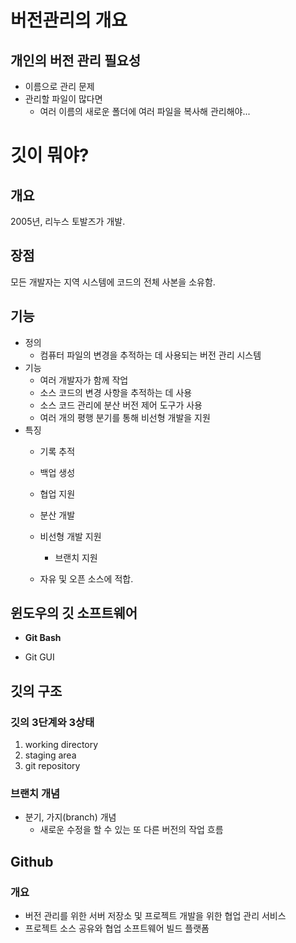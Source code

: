 # 버전관리의 개요

## 개인의 버전 관리 필요성

- 이름으로 관리 문제
- 관리할 파일이 많다면
  - 여러 이름의 새로운 폴더에 여러 파일을 복사해 관리해야...

# 깃이 뭐야?

## 개요

2005년, 리누스 토발즈가 개발.

## 장점

모든 개발자는 지역 시스템에 코드의 전체 사본을 소유함.

## 기능

- 정의
  - 컴퓨터 파일의 변경을 추적하는 데 사용되는 버전 관리 시스템
- 기능
  - 여러 개발자가 함께 작업
  - 소스 코드의 변경 사항을 추적하는 데 사용
  - 소스 코드 관리에 분산 버전 제어 도구가 사용
  - 여러 개의 평행 분기를 통해 비선형 개발을 지원
- 특징
  - 기록 추적
  - 백업 생성
  - 협업 지원
  - 분산 개발
  - 비선형 개발 지원
    - 브랜치 지원

  - 자유 및 오픈 소스에 적합.

## 윈도우의 깃 소프트웨어

- **Git Bash**

- Git GUI

## 깃의 구조

### 깃의 3단계와 3상태

1. working directory
2. staging area
3. git repository

### 브랜치 개념

- 분기, 가지(branch) 개념
  - 새로운 수정을 할 수 있는 또 다른 버전의 작업 흐름

## Github

### 개요

- 버전 관리를 위한 서버 저장소 및 프로젝트 개발을 위한 협업 관리 서비스
- 프로젝트 소스 공유와 협업 소프트웨어 빌드 플랫폼
